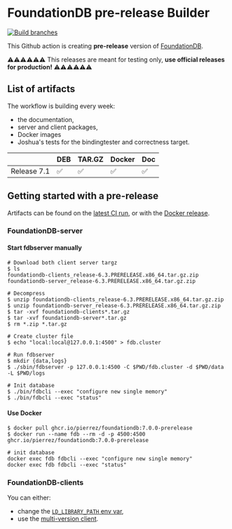 # FoundationDB pre-release Builder

[![Build branches](https://github.com/PierreZ/fdb-release-builder/actions/workflows/fdb-release.yml/badge.svg)](https://github.com/PierreZ/fdb-release-builder/actions/workflows/fdb-release.yml)

This Github action is creating **pre-release** version of [FoundationDB](https://github.com/apple/foundationdb).

⚠️⚠️⚠️⚠️⚠️⚠️
This releases are meant for testing only, **use official releases for production!**
⚠️⚠️⚠️⚠️⚠️⚠️

## List of artifacts

The workflow is building every week:

* the documentation,
* server and client packages,
* Docker images
* Joshua's tests for the bindingtester and correctness target.

|             	| DEB 	| TAR.GZ 	| Docker 	| Doc 	|
|-------------	|-----	|--------	|--------	|-----	|
| Release 7.1 	| ✅   	| ✅      	| ✅      	| ✅   	|

## Getting started with a pre-release

Artifacts can be found on the [latest CI run](https://github.com/PierreZ/fdb-prerelease-builder/actions/workflows/fdb-release.yml), or with the [Docker release](https://github.com/PierreZ/fdb-prerelease-builder/pkgs/container/foundationdb).

### FoundationDB-server

#### Start fdbserver manually

```shell
# Download both client server targz
$ ls
foundationdb-clients_release-6.3.PRERELEASE.x86_64.tar.gz.zip
foundationdb-server_release-6.3.PRERELEASE.x86_64.tar.gz.zip

# Decompress
$ unzip foundationdb-clients_release-6.3.PRERELEASE.x86_64.tar.gz.zip
$ unzip foundationdb-server_release-6.3.PRERELEASE.x86_64.tar.gz.zip
$ tar -xvf foundationdb-clients*.tar.gz
$ tar -xvf foundationdb-server*.tar.gz
$ rm *.zip *.tar.gz

# Create cluster file
$ echo "local:local@127.0.0.1:4500" > fdb.cluster

# Run fdbserver
$ mkdir {data,logs}
$ ./sbin/fdbserver -p 127.0.0.1:4500 -C $PWD/fdb.cluster -d $PWD/data -L $PWD/logs

# Init database
$ ./bin/fdbcli --exec "configure new single memory"
$ ./bin/fdbcli --exec "status"
```

#### Use Docker

```shell
$ docker pull ghcr.io/pierrez/foundationdb:7.0.0-prerelease
$ docker run --name fdb --rm -d -p 4500:4500 ghcr.io/pierrez/foundationdb:7.0.0-prerelease

# init database
docker exec fdb fdbcli --exec "configure new single memory"
docker exec fdb fdbcli --exec "status"
```

### FoundationDB-clients

You can either:

* change the [`LD_LIBRARY_PATH` env var](https://forums.foundationdb.org/t/using-foundationdb-without-installing-client-libraries/1667/2),
* use the [multi-version client](https://forums.foundationdb.org/t/how-to-setup-multi-version-clients-with-java/1549/2).
